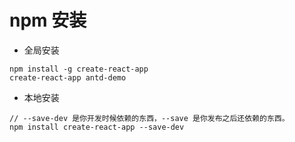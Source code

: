 # npm 安装
- 全局安装
```
npm install -g create-react-app
create-react-app antd-demo
```
- 本地安装
```
// --save-dev 是你开发时候依赖的东西，--save 是你发布之后还依赖的东西。
npm install create-react-app --save-dev
``` 